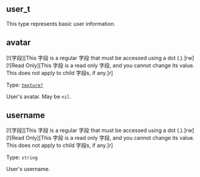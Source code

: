 ## user_t

This type represents basic user information.

## avatar

[![字段][This 字段 is a regular 字段 that must be accessed using a dot (.).]rw]
[![Read Only][This 字段 is a read only 字段, and you cannot change its value. This does not apply to child 字段s, if any.]r]

Type: [`texture?`](/api/draw/managed/texture "This type represents a texture object.")

User's avatar. May be `nil`.

## username

[![字段][This 字段 is a regular 字段 that must be accessed using a dot (.).]rw]
[![Read Only][This 字段 is a read only 字段, and you cannot change its value. This does not apply to child 字段s, if any.]r]

Type: `string`

User's username.
